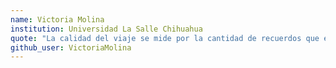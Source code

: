 ```yaml
---
name: Victoria Molina
institution: Universidad La Salle Chihuahua
quote: "La calidad del viaje se mide por la cantidad de recuerdos que en él acumules." -Benito Taibo
github_user: VictoriaMolina
---
```


